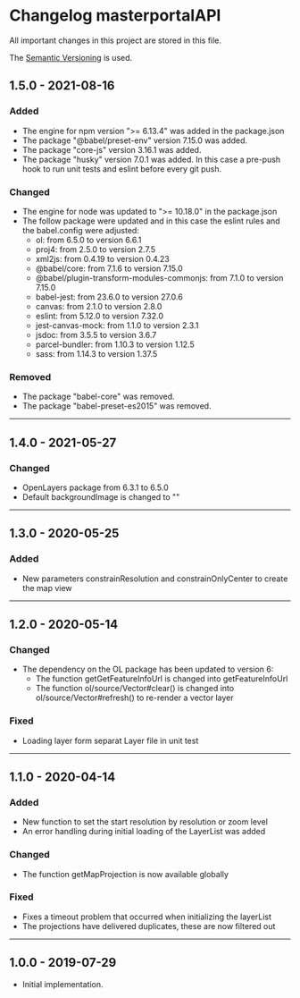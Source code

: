 # Changelog masterportalAPI
 All important changes in this project are stored in this file.

 The [Semantic Versioning](https://semver.org/spec/v2.0.0.html) is used.

 ## 1.5.0 - 2021-08-16
 ### Added
- The engine for npm version ">= 6.13.4" was added in the package.json
- The package "@babel/preset-env" version 7.15.0 was added.
- The package "core-js" version 3.16.1 was added.
- The package "husky" version 7.0.1 was added. In this case a pre-push hook to run unit tests and eslint before every git push.

 ### Changed
- The engine for node was updated to ">= 10.18.0" in the package.json
- The follow package were updated and in this case the eslint rules and the babel.config were adjusted:
  - ol: from 6.5.0 to version 6.6.1
  - proj4: from 2.5.0 to version 2.7.5
  - xml2js: from 0.4.19 to version 0.4.23
  - @babel/core: from 7.1.6 to version 7.15.0
  - @babel/plugin-transform-modules-commonjs: from 7.1.0 to version 7.15.0
  - babel-jest: from 23.6.0 to version 27.0.6
  - canvas: from 2.1.0 to version 2.8.0
  - eslint: from 5.12.0 to version 7.32.0
  - jest-canvas-mock: from 1.1.0 to version 2.3.1
  - jsdoc: from 3.5.5 to version 3.6.7
  - parcel-bundler: from 1.10.3 to version 1.12.5
  - sass: from 1.14.3 to version 1.37.5

 ### Removed
- The package "babel-core" was removed.
- The package "babel-preset-es2015" was removed.

---

## 1.4.0 - 2021-05-27
### Changed
- OpenLayers package from 6.3.1 to 6.5.0
- Default backgroundImage is changed to ""

---

## 1.3.0 - 2020-05-25
### Added
- New parameters constrainResolution and constrainOnlyCenter to create the map view

---

## 1.2.0 - 2020-05-14
### Changed
- The dependency on the OL package has been updated to version 6:
    - The function getGetFeatureInfoUrl is changed into getFeatureInfoUrl
    - The function ol/source/Vector#clear() is changed into ol/source/Vector#refresh() to re-render a vector layer

### Fixed
- Loading layer form separat Layer file in unit test

---

## 1.1.0 - 2020-04-14
### Added
- New function to set the start resolution by resolution or zoom level
- An error handling during initial loading of the LayerList was added

### Changed
- The function getMapProjection is now available globally

### Fixed
- Fixes a timeout problem that occurred when initializing the layerList
- The projections have delivered duplicates, these are now filtered out

---

## 1.0.0 - 2019-07-29
- Initial implementation.
